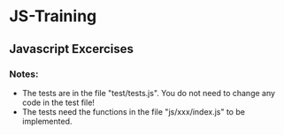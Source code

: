 # JS-Training
## Javascript Excercises

### Notes:
- The tests are in the file "test/tests.js". You do not need to change any code in the test file!
- The tests need the functions in the file "js/xxx/index.js" to be implemented. 

    
